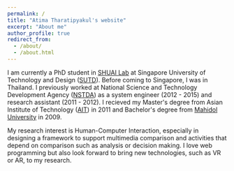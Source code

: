 ```yaml
---
permalink: /
title: "Atima Tharatipyakul's website"
excerpt: "About me"
author_profile: true
redirect_from: 
  - /about/
  - /about.html
---
```


I am currently a PhD student in [SHUAI Lab](https://shuailab.wordpress.com/) at Singapore University of Technology and Design ([SUTD](https://www.sutd.edu.sg/)). Before coming to Singapore, I was in Thailand. I previously worked at National Science and Technology Development Agency ([NSTDA](https://www.nstda.or.th/)) as a system engineer (2012 - 2015) and research assistant (2011 - 2012). I recieved my Master's degree from Asian Institute of Technology ([AIT](https://www.ait.ac.th/)) in 2011 and Bachelor's degree from [Mahidol University](https://mahidol.ac.th/) in 2009.

My research interest is Human-Computer Interaction, especially in designing a framework to support multimedia comparison and activities that depend on comparison such as analysis or decision making. I love web programming but also look forward to bring new technologies, such as VR or AR, to my research.

